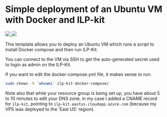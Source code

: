 # Simple deployment of an Ubuntu VM with Docker and ILP-kit

<a href="https://portal.azure.com/#create/Microsoft.Template/uri/https%3A%2F%2Fraw.githubusercontent.com%2Finterledgerjs%2Filp-kit-docker-compose%2Fmaster%2Fazure%2Fazure-deploy.json" target="_blank">
    <img src="http://azuredeploy.net/deploybutton.png"/>
</a>
<a href="http://armviz.io/#/?load=https%3A%2F%2Fraw.githubusercontent.com%2Finterledgerjs%2Filp-kit-docker-compose%2Fmaster%2Fazure%2Fazure-deploy.json" target="_blank">
    <img src="http://armviz.io/visualizebutton.png"/>
</a>

This template allows you to deploy an Ubuntu VM which runs a script to install Docker compose and then run ILP-Kit.

You can connect to the VM via SSH to get the auto-generated secret used to login as admin on the ILP-Kit.

If you want to edit the docker-compose.yml file, it makes sense to run:
```sh
sudo chown -R `whoami` ilp-kit-docker-compose/
```

Note also that while your resource group is being set up, you have about 5 to 10 minutes to edit your DNS zone, in my case I added a CNAME record for `ilp-kit`, pointing to
`ilp-kit.eastus.cloudapp.azure.com` (because my VPS was deployed to the 'East US' region).
